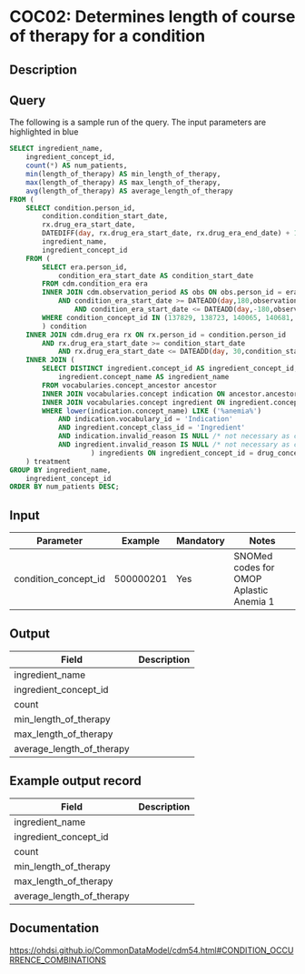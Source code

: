 <!---
Group:condition occurrence combinations
Name:COC02 Determines length of course of therapy for a condition
Author: Alberto Labarga
CDM Version: 5.4
-->

# COC02: Determines length of course of therapy for a condition

## Description

## Query
The following is a sample run of the query. The input parameters are highlighted in  blue  

```sql
SELECT ingredient_name,
	ingredient_concept_id,
	count(*) AS num_patients,
	min(length_of_therapy) AS min_length_of_therapy,
	max(length_of_therapy) AS max_length_of_therapy,
	avg(length_of_therapy) AS average_length_of_therapy
FROM (
	SELECT condition.person_id,
		condition.condition_start_date,
		rx.drug_era_start_date,
		DATEDIFF(day, rx.drug_era_start_date, rx.drug_era_end_date) + 1 AS length_of_therapy,
		ingredient_name,
		ingredient_concept_id
	FROM (
		SELECT era.person_id,
			condition_era_start_date AS condition_start_date
		FROM cdm.condition_era era
		INNER JOIN cdm.observation_period AS obs ON obs.person_id = era.person_id
			AND condition_era_start_date >= DATEADD(day,180,observation_period_start_date)
				AND condition_era_start_date <= DATEADD(day,-180,observation_period_end_date)
		WHERE condition_concept_id IN (137829, 138723, 140065, 140681, 4031699, 4098027, 4098028, 4098145, 4098760, 4100998, 4101582, 4101583, 4120453, 4125496, 4125497, 4125498, 4125499, 4146086, 4146087, 4146088, 4148471, 4177177, 4184200, 4184758, 4186108, 4187773, 4188208, 4211348, 4211695, 4225810, 4228194, 4234973, 4298690, 4345236)
		) condition
	INNER JOIN cdm.drug_era rx ON rx.person_id = condition.person_id
		AND rx.drug_era_start_date >= condition_start_date
			AND rx.drug_era_start_date <= DATEADD(day, 30,condition_start_date)
	INNER JOIN (
		SELECT DISTINCT ingredient.concept_id AS ingredient_concept_id,
			ingredient.concept_name AS ingredient_name
		FROM vocabularies.concept_ancestor ancestor
		INNER JOIN vocabularies.concept indication ON ancestor.ancestor_concept_id = indication.concept_id
		INNER JOIN vocabularies.concept ingredient ON ingredient.concept_id = ancestor.descendant_concept_id
		WHERE lower(indication.concept_name) LIKE ('%anemia%')
			AND indication.vocabulary_id = 'Indication'
			AND ingredient.concept_class_id = 'Ingredient'
			AND indication.invalid_reason IS NULL /* not necessary as concept_ancestor stores only valid concepts */
			AND ingredient.invalid_reason IS NULL /* not necessary as concept_ancestor stores only valid concepts */
					) ingredients ON ingredient_concept_id = drug_concept_id
	) treatment
GROUP BY ingredient_name,
	ingredient_concept_id
ORDER BY num_patients DESC;
```

## Input

|  Parameter |  Example |  Mandatory |  Notes |
| --- | --- | --- | --- |
| condition_concept_id | 500000201 | Yes | SNOMed codes for OMOP Aplastic Anemia 1 |

## Output

|  Field |  Description |
| --- | --- |
| ingredient_name |   |
| ingredient_concept_id |   |
| count |   |
| min_length_of_therapy |   |
| max_length_of_therapy |   |
| average_length_of_therapy |   |

## Example output record

|  Field |  Description |
| --- | --- |
| ingredient_name |   |
| ingredient_concept_id |   |
| count |   |
| min_length_of_therapy |   |
| max_length_of_therapy |   |
| average_length_of_therapy |   |

## Documentation
https://ohdsi.github.io/CommonDataModel/cdm54.html#CONDITION_OCCURRENCE_COMBINATIONS
